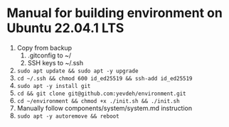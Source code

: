 # Manual for building environment on Ubuntu 22.04.1 LTS
1. Copy from backup
	1. .gitconfig to ~/
	1. SSH keys to ~/.ssh
1. `sudo apt update && sudo apt -y upgrade`
1. `cd ~/.ssh && chmod 600 id_ed25519 && ssh-add id_ed25519`
1. `sudo apt -y install git`
1. `cd && git clone git@github.com:yevdeh/environment.git`
1. `cd ~/environment && chmod +x ./init.sh && ./init.sh`
1. Manually follow components/system/system.md instruction
1. `sudo apt -y autoremove && reboot`
